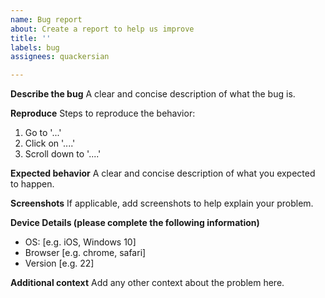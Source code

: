 ```yaml
---
name: Bug report
about: Create a report to help us improve
title: ''
labels: bug
assignees: quackersian

---
```


**Describe the bug**
A clear and concise description of what the bug is.

**Reproduce**
Steps to reproduce the behavior:
1. Go to '...'
2. Click on '....'
3. Scroll down to '....'

**Expected behavior**
A clear and concise description of what you expected to happen.

**Screenshots**
If applicable, add screenshots to help explain your problem.

**Device Details (please complete the following information)**
 - OS: [e.g. iOS, Windows 10]
 - Browser [e.g. chrome, safari]
 - Version [e.g. 22]

**Additional context**
Add any other context about the problem here.
